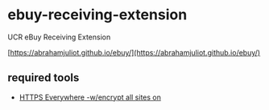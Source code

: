 # ebuy-receiving-extension
UCR eBuy Receiving Extension

[https://abrahamjuliot.github.io/ebuy/](https://abrahamjuliot.github.io/ebuy/)

## required tools
- [HTTPS Everywhere -w/encrypt all sites on](https://chrome.google.com/webstore/detail/https-everywhere/gcbommkclmclpchllfjekcdonpmejbdp?gclid=EAIaIQobChMIgtacuMue5AIVjgOGCh3q1ADTEAAYASAAEgLnRvD_BwE)
